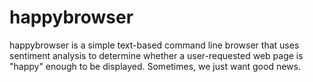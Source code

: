 # happybrowser
happybrowser is a simple text-based command line browser that uses sentiment analysis to determine whether a user-requested web page is "happy" enough to be displayed. Sometimes, we just want good news.
